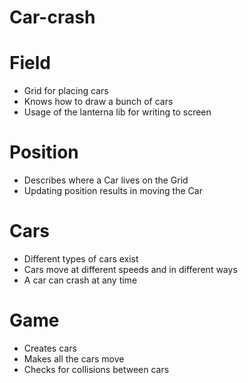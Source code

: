 # Car-crash

# Field

- Grid for placing cars
- Knows how to draw a bunch of cars
- Usage of the lanterna lib for writing to screen

# Position

- Describes where a Car lives on the Grid
- Updating position results in moving the Car

# Cars

- Different types of cars exist
- Cars move at different speeds and in different ways
- A car can crash at any time

# Game

- Creates cars
- Makes all the cars move
- Checks for collisions between cars

